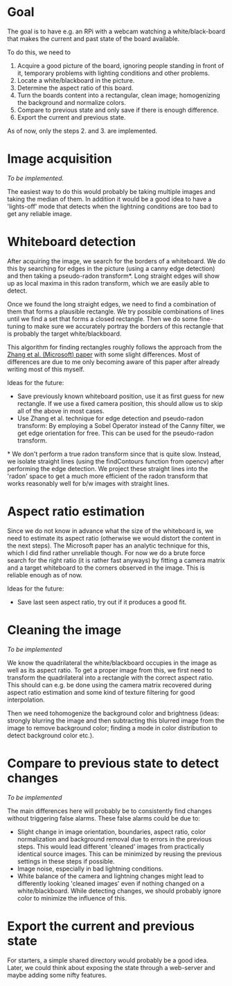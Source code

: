 # Goal
The goal is to have e.g. an RPi with a webcam watching a
white/black-board that makes the current and past state of the board
available.

To do this, we need to

 1. Acquire a good picture of the board, ignoring people standing in
 front of it, temporary problems with lighting conditions and other
 problems.
 2. Locate a white/blackboard in the picture.
 3. Determine the aspect ratio of this board.
 4. Turn the boards content into a rectangular, clean image;
 homogenizing the background and normalize colors.
 5. Compare to previous state and only save if there is enough difference.
 6. Export the current and previous state.

As of now, only the steps 2. and 3. are implemented.

# Image acquisition

*To be implemented.*

The easiest way to do this would probably be taking multiple images
and taking the median of them. In addition it would be a good idea to
have a 'lights-off' mode that detects when the lightning conditions
are too bad to get any reliable image.

# Whiteboard detection

After acquiring the image, we search for the borders of a
whiteboard. We do this by searching for edges in the picture (using a
canny edge detection) and then taking a pseudo-radon transform\*.
Long straight edges will show up as local maxima in this radon
transform, which we are easily able to detect.

Once we found the long straight edges, we need to find a combination
of them that forms a plausible rectangle. We try possible combinations
of lines until we find a set that forms a closed rectangle. Then we do
some fine-tuning to make sure we accurately portray the borders of
this rectangle that is probably the target white/blackboard.

This algorithm for finding rectangles roughly follows the approach
from the [Zhang et
al. (Microsoft) paper](http://research.microsoft.com/en-us/um/people/zhang/WhiteboardIt/)
with some slight differences. Most of differences are due to me only
becoming aware of this paper after already writing most of this myself.


Ideas for the future:

 * Save previously known whiteboard position, use  it as first guess
   for new rectangle. If we use a fixed camera position, this should
   allow us to skip all of the above in most cases.
 * Use Zhang et al. technique for edge detection and pseudo-radon
   transform: By employing a Sobel Operator instead of the Canny
   filter, we get edge orientation for free. This can be used for the
   pseudo-radon transform.

\* We don't perform a true radon transform since that is quite
  slow. Instead, we isolate straight lines (using the findContours
  function from opencv) after performing the edge detection. We
  project these straight lines into the 'radon' space to get a much
  more efficient of the radon transform that works reasonably well for
  b/w images with straight lines.

# Aspect ratio estimation

Since we do not know in advance what the size of the whiteboard is, we
need to estimate its aspect ratio (otherwise we would distort the
content in the next steps). The Microsoft paper has an analytic
technique for this, which I did find rather unreliable though. For now
we do a brute force search for the right ratio (it is rather fast
anyways) by fitting a camera matrix and a target whiteboard to the
corners observed in the image. This is reliable enough as of now.

Ideas for the future:

 * Save last seen aspect ratio, try out if it produces a good fit.

# Cleaning the image

*To be implemented*

We know the quadrilateral the white/blackboard occupies in the image
as well as its aspect ratio. To get a proper image from this, we first
need to transform the quadrilateral into a rectangle with the correct
aspect ratio. This should can e.g. be done using the camera matrix
recovered during aspect ratio estimation and some kind of texture
filtering for good interpolation.

Then we need tohomogenize the background color and brightness
(ideas: strongly blurring the image and then subtracting this blurred image
from the image to remove background color; finding a mode in color
distribution to detect background color etc.).

# Compare to previous state to detect changes

*To be implemented*

The main differences here will probably be to consistently find
changes without triggering false alarms. These false alarms could be
due to:

 * Slight change in image orientation, boundaries, aspect ratio, color
 normalization and background removal due to errors in the previous
 steps. This would lead different 'cleaned' images from practically
 identical source images. This can be minimized by reusing the
 previous settings in these steps if possible.
 * Image noise, especially in bad lightning conditions.
 * White balance of the camera and lightning changes might lead to
 differently looking 'cleaned images' even if nothing changed on a
 white/blackboard. While detecting changes, we should probably
 ignore color to minimize the influence of this.

# Export the current and previous state

For starters, a simple shared directory would probably be a good
idea. Later, we could think about exposing the state through a
web-server and maybe adding some nifty features.